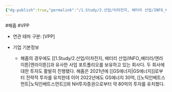 ```yaml
---
{"dg-publish":true,"permalink":"/1.Study/2.산업/이차전지, 배터리 산업/INFO_배터리/해줌/","created":"2024-11-20T21:02:27.703+09:00","updated":"2025-06-26T16:52:40.896+09:00"}
---
```


#해줌 #VPP

- 연관 테마 구분: [VPP]

- 기업 기본정보
	- 해줌의 경우에도 [[1.Study/2.산업/이차전지, 배터리 산업/INFO_배터리/엔라이튼\|엔라이튼]]과 유사한 사업 포트폴리오를 보유하고 있는 회사다. 두 회사에 대한 투자도 활발히 진행됐다. 해줌은 2021년에 [[GS에너지\|GS에너지]]로부터 전략적 투자를 유치한데 이어 2022년에도 GS에너지 30억, [[노틱인베트스먼트\|노틱인베트스먼트]]와 NH투자증권으로부터 약 80억의 투자를 유치했다.
